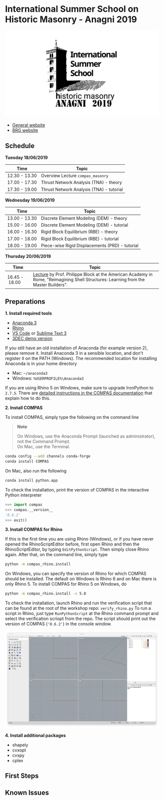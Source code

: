 # International Summer School on Historic Masonry - Anagni 2019

![img](Tools/masonry_structures_school_2019_anagni-logo-e1547807560485_1550829849_1920x1080.png)

*   [General website](https://historicmasonryschool2019.wordpress.com/)
*   [BRG website](http://www.block.arch.ethz.ch/brg/teaching/historic-masonry-summer-school-anagni-2019)

## Schedule

**Tuesday 18/06/2019**

Time | Topic
---  | ---
12.30 - 13.30 | Overview Lecture `compas_masonry`
17.00 - 17.30 | Thrust Network Analysis (TNA) - theory
17.30 - 19.00 | Thrust Network Analysis (TNA) - tutorial

**Wednesday 19/06/2019**

Time | Topic
---  | ---
13.00 - 13.30 | Discrete Element Modeling (DEM) - theory
15.00 - 16.00 | Discrete Element Modeling (DEM) - tutorial
16.00 - 16.30 | Rigid Block Equilibrium (RBE) - theory
17.00 - 18.00 | Rigid Block Equilibrium (RBE) - tutorial     
18.00 - 19.00 | Piece-wise Rigid Displacements (PRD) - tutorial   
      
**Thursday  20/06/2019**

Time | Topic
---  | ---
16.45&nbsp;-&nbsp;18.00 | [Lecture](https://www.dropbox.com/s/6sq1ypvg06iaabq/20190110_Tongji_PBlock.pdf?dl=0) by Prof. Philippe Block at the American Academy in Rome, "Reimagining Shell Structures: Learning from the Master Builders".

 
## Preparations

**1. Install required tools**

*   [Anaconda 3](https://www.anaconda.com/distribution/)
*   [Rhino](https://www.rhino3d.com/download)
*   [VS Code](https://code.visualstudio.com/) or [Sublime Text 3](https://www.sublimetext.com/3) 
*   [3DEC demo version](https://www.itascacg.com/software-demo)

If you still have an old installation of Anaconda (for example version 2), please remove it.
Install Anaconda 3 in a sensible location, and don't register it on the PATH (Windows). 
The recommended location for installing Anaconda is in your home directory

* Mac: `~/anaconda3`
* Windows: `%USERPROFILE%\Anaconda3`

If you are using Rhino 5 on Windows, make sure to upgrade IronPython to `2.7.5`.
There are [detailed instructions in the COMPAS documentation](https://compas-dev.github.io/main/environments/rhino.html)
that explain how to do this.

**2. Install COMPAS**

To install COMPAS, simply type the following on the command line

> **Note**
>
> On Windows, use the Anaconda Prompt (launched as administrator), not the Command Prompt.
> <br />On Mac, use the Terminal.
>

```bash
conda config --add channels conda-forge
conda install COMPAS
```

On Mac, also run the following

```bash
conda install python.app
```

To check the installation, print the version of COMPAS in the interactive Python interpreter

```python
>>> import compas
>>> compas.__version__
'0.6.2'
>>> exit()
```

**3. Install COMPAS for Rhino**

If this is the first time you are using Rhino (Windows), or if you have never opened the
RhinoScriptEditor before, first open Rhino and then the RhinoScriptEditor,
by typing `EditPythonScript`. Then simply close Rhino again.
After that, on the command line, simply type

```bash
python -m compas_rhino.install
```

On Windows, you can specify the version of Rhino for which COMPAS should be installed.
The default on Windows is Rhino 6 and on Mac there is only Rhino 5.
To install COMPAS for Rhino 5 on Windows, do

```bash
python -m compas_rhino.install -v 5.0
```

To check the installation, launch Rhino and run the verification script that
can be found at the root of the workshop repo: `verify_rhino.py`
To run a script in Rhino, just type `RunPythonScript` at the Rhino command prompt
and select the verification scriopt from the repo.
The script should print out the version of COMPAS (`'0.6.2'`) in the console window.

![Rhino - verify](images/rhino-verify.png)


**4. Install additional packages**

* shapely
* cvxopt
* cvxpy
* cplex

## First Steps



## Known Issues

